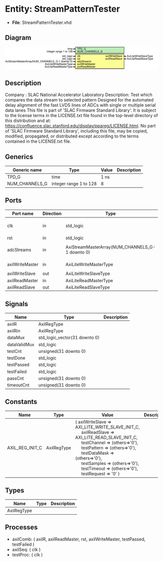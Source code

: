 # Entity: StreamPatternTester

- **File**: StreamPatternTester.vhd
## Diagram

![Diagram](StreamPatternTester.svg "Diagram")
## Description

Company    : SLAC National Accelerator Laboratory
Description:   Test which compares the data stream to selected pattern
               Designed for the automated delay alignment of the fast LVDS lines
               of ADCs with single or multiple serial data lanes
This file is part of 'SLAC Firmware Standard Library'.
It is subject to the license terms in the LICENSE.txt file found in the
top-level directory of this distribution and at:
   https://confluence.slac.stanford.edu/display/ppareg/LICENSE.html.
No part of 'SLAC Firmware Standard Library', including this file,
may be copied, modified, propagated, or distributed except according to
the terms contained in the LICENSE.txt file.
## Generics

| Generic name   | Type                   | Value | Description |
| -------------- | ---------------------- | ----- | ----------- |
| TPD_G          | time                   | 1 ns  |             |
| NUM_CHANNELS_G | integer range 1 to 128 | 8     |             |
## Ports

| Port name       | Direction | Type                                            | Description            |
| --------------- | --------- | ----------------------------------------------- | ---------------------- |
| clk             | in        | std_logic                                       | Master system clock    |
| rst             | in        | std_logic                                       |                        |
| adcStreams      | in        | AxiStreamMasterArray(NUM_CHANNELS_G-1 downto 0) | ADC data stream inputs |
| axilWriteMaster | in        | AxiLiteWriteMasterType                          | Axi Interface          |
| axilWriteSlave  | out       | AxiLiteWriteSlaveType                           |                        |
| axilReadMaster  | in        | AxiLiteReadMasterType                           |                        |
| axilReadSlave   | out       | AxiLiteReadSlaveType                            |                        |
## Signals

| Name         | Type                          | Description |
| ------------ | ----------------------------- | ----------- |
| axilR        | AxilRegType                   |             |
| axilRin      | AxilRegType                   |             |
| dataMux      | std_logic_vector(31 downto 0) |             |
| dataValidMux | std_logic                     |             |
| testCnt      | unsigned(31 downto 0)         |             |
| testDone     | std_logic                     |             |
| testPassed   | std_logic                     |             |
| testFailed   | std_logic                     |             |
| passCnt      | unsigned(31 downto 0)         |             |
| timeoutCnt   | unsigned(31 downto 0)         |             |
## Constants

| Name            | Type        | Value                                                                                                                                                                                                                                                                                                                                                                                                                                                                                                                                                                                                       | Description |
| --------------- | ----------- | ----------------------------------------------------------------------------------------------------------------------------------------------------------------------------------------------------------------------------------------------------------------------------------------------------------------------------------------------------------------------------------------------------------------------------------------------------------------------------------------------------------------------------------------------------------------------------------------------------------- | ----------- |
| AXIL_REG_INIT_C | AxilRegType |  (       axilWriteSlave => AXI_LITE_WRITE_SLAVE_INIT_C,<br><span style="padding-left:20px">       axilReadSlave  => AXI_LITE_READ_SLAVE_INIT_C,<br><span style="padding-left:20px">       testChannel    => (others=>'0'),<br><span style="padding-left:20px">       testPattern    => (others=>'0'),<br><span style="padding-left:20px">       testDataMask   => (others=>'0'),<br><span style="padding-left:20px">       testSamples    => (others=>'0'),<br><span style="padding-left:20px">       testTimeout    => (others=>'0'),<br><span style="padding-left:20px">       testRequest    => '0'    ) |             |
## Types

| Name        | Type | Description |
| ----------- | ---- | ----------- |
| AxilRegType |      |             |
## Processes
- axilComb: ( axilR, axilReadMaster, rst, axilWriteMaster, testPassed, testFailed )
- axilSeq: ( clk )
- testProc: ( clk )
